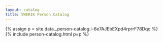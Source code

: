 ```yaml
---
layout: catalog
title: SWERIK Person Catalog
---
```

{% assign p = site.data._person-catalog.i-6e7AJEbEXpd4rprrF78Dqc %}
{% include person-catalog.html p=p %}

